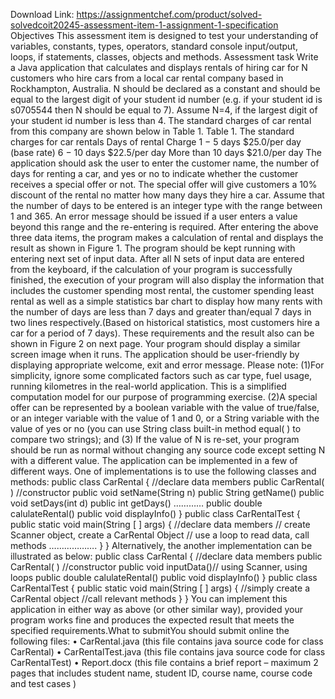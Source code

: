 Download Link: https://assignmentchef.com/product/solved-solvedcoit20245-assessment-item-1-assignment-1-specification
<br>
Objectives This assessment item is designed to test your understanding of variables, constants, types, operators, standard console input/output, loops, if statements, classes, objects and methods. Assessment task Write a Java application that calculates and displays rentals of hiring car for N customers who hire cars from a local car rental company based in Rockhampton, Australia. N should be declared as a constant and should be equal to the largest digit of your student id number (e.g. if your student id is s0705544 then N should be equal to 7). Assume N=4, if the largest digit of your student id number is less than 4. The standard charges of car rental from this company are shown below in Table 1. Table 1. The standard charges for car rentals Days of rental Charge 1 − 5 days $25.0/per day (base rate) 6 − 10 days $22.5/per day More than 10 days $21.0/per day The application should ask the user to enter the customer name, the number of days for renting a car, and yes or no to indicate whether the customer receives a special offer or not. The special offer will give customers a 10% discount of the rental no matter how many days they hire a car. Assume that the number of days to be entered is an integer type with the range between 1 and 365. An error message should be issued if a user enters a value beyond this range and the re-entering is required. After entering the above three data items, the program makes a calculation of rental and displays the result as shown in Figure 1. The program should be kept running with entering next set of input data. After all N sets of input data are entered from the keyboard, if the calculation of your program is successfully finished, the execution of your program will also display the information that includes the customer spending most rental, the customer spending least rental as well as a simple statistics bar chart to display how many rents with the number of days are less than 7 days and greater than/equal 7 days in two lines respectively.(Based on historical statistics, most customers hire a car for a period of 7 days). These requirements and the result also can be shown in Figure 2 on next page. Your program should display a similar screen image when it runs. The application should be user-friendly by displaying appropriate welcome, exit and error message. Please note: (1)For simplicity, ignore some complicated factors such as car type, fuel usage, running kilometres in the real-world application. This is a simplified computation model for our purpose of programming exercise. (2)A special offer can be represented by a boolean variable with the value of true/false, or an integer variable with the value of 1 and 0, or a String variable with the value of yes or no (you can use String class built-in method equal( ) to compare two strings); and (3) If the value of N is re-set, your program should be run as normal without changing any source code except setting N with a different value. The application can be implemented in a few of different ways. One of implementations is to use the following classes and methods: public class CarRental { //declare data members public CarRental( ) //constructor public void setName(String n) public String getName() public void setDays(int d) public int getDays() ………… public double calulateRental() public void displayInfo() } public class CarRentalTest { public static void main(String [ ] args) { //declare data members // create Scanner object, create a CarRental Object // use a loop to read data, call methods ………………. } } Alternatively, the another implementation can be illustrated as below: public class CarRental { //declare data members public CarRental( ) //constructor public void inputData()// using Scanner, using loops public double calulateRental() public void displayInfo() } public class CarRentalTest { public static void main(String [ ] args) { //simply create a CarRental object //call relevant methods } } You can implement this application in either way as above (or other similar way), provided your program works fine and produces the expected result that meets the specified requirements.What to submitYou should submit online the following files: • CarRental.java (this file contains java source code for class CarRental) • CarRentalTest.java (this file contains java source code for class CarRentalTest) • Report.docx (this file contains a brief report – maximum 2 pages that includes student name, student ID, course name, course code and test cases )